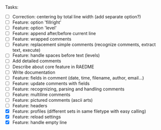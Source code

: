 Tasks:

- [ ] Correction: centering by total line width (add separate option?)
- [ ] Feature: option 'fillright'
- [ ] Feature: option 'level'
- [ ] Feature: append after/before current line
- [ ] Feature: wrapped comments
- [ ] Feature: replacement simple comments (recognize comments, extract text, execute)
- [ ] Feature: handle spaces before text (levels)
- [ ] Add detailed comments
- [ ] Describe about core feature in RAEDME
- [ ] Write documentation
- [ ] Feature: fields in comment (date, time, filename, author, email...)
- [ ] Feature: update comments with fields
- [ ] Feature: recogrnizing, parsing and handling comments
- [ ] Feature: multiline comments
- [ ] Feature: pictured comments (ascii arts)
- [ ] Feature: headers
- [X] Feature: profiles (different sets in same filetype with easy calling)
- [X] Feature: reload settings
- [X] Feature: handle empty line
